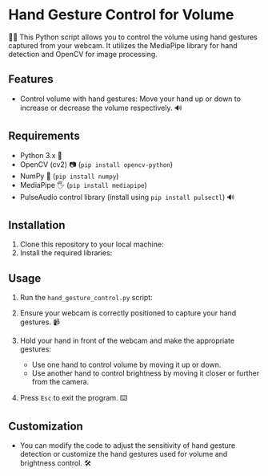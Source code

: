
# Hand Gesture Control for Volume 

👋✨ This Python script allows you to control the volume using hand gestures captured from your webcam. It utilizes the MediaPipe library for hand detection and OpenCV for image processing.

## Features

- Control volume with hand gestures: Move your hand up or down to increase or decrease the volume respectively. 🔊

## Requirements

- Python 3.x 🐍
- OpenCV (cv2) 📷 (`pip install opencv-python`)
- NumPy 🧮 (`pip install numpy`)
- MediaPipe 🖐️ (`pip install mediapipe`)
- PulseAudio control library (install using `pip install pulsectl`) 🔊

## Installation

1. Clone this repository to your local machine:
2. Install the required libraries: 

## Usage

1. Run the `hand_gesture_control.py` script:
2. Ensure your webcam is correctly positioned to capture your hand gestures. 📹

3. Hold your hand in front of the webcam and make the appropriate gestures:
   - Use one hand to control volume by moving it up or down. 
   - Use another hand to control brightness by moving it closer or further from the camera.

4. Press `Esc` to exit the program. ⌨️

## Customization

- You can modify the code to adjust the sensitivity of hand gesture detection or customize the hand gestures used for volume and brightness control. 🛠️
